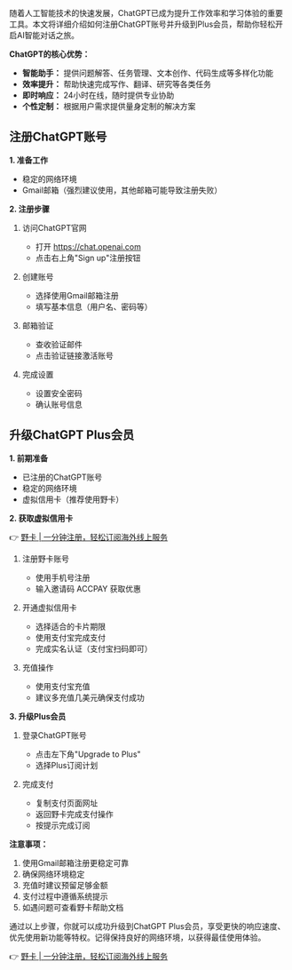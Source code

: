 随着人工智能技术的快速发展，ChatGPT已成为提升工作效率和学习体验的重要工具。本文将详细介绍如何注册ChatGPT账号并升级到Plus会员，帮助你轻松开启AI智能对话之旅。

**ChatGPT的核心优势：**

- **智能助手：** 提供问题解答、任务管理、文本创作、代码生成等多样化功能
- **效率提升：** 帮助快速完成写作、翻译、研究等各类任务
- **即时响应：** 24小时在线，随时提供专业协助
- **个性定制：** 根据用户需求提供量身定制的解决方案

## 注册ChatGPT账号

**1. 准备工作**
- 稳定的网络环境
- Gmail邮箱（强烈建议使用，其他邮箱可能导致注册失败）

**2. 注册步骤**

1. 访问ChatGPT官网
   - 打开 https://chat.openai.com
   - 点击右上角"Sign up"注册按钮

2. 创建账号
   - 选择使用Gmail邮箱注册
   - 填写基本信息（用户名、密码等）

3. 邮箱验证
   - 查收验证邮件
   - 点击验证链接激活账号

4. 完成设置
   - 设置安全密码
   - 确认账号信息

## 升级ChatGPT Plus会员

**1. 前期准备**
- 已注册的ChatGPT账号
- 稳定的网络环境
- 虚拟信用卡（推荐使用野卡）

**2. 获取虚拟信用卡**

👉 [野卡 | 一分钟注册，轻松订阅海外线上服务](https://bit.ly/bewildcard)

1. 注册野卡账号
   - 使用手机号注册
   - 输入邀请码 ACCPAY 获取优惠

2. 开通虚拟信用卡
   - 选择适合的卡片期限
   - 使用支付宝完成支付
   - 完成实名认证（支付宝扫码即可）

3. 充值操作
   - 使用支付宝充值
   - 建议多充值几美元确保支付成功

**3. 升级Plus会员**

1. 登录ChatGPT账号
   - 点击左下角"Upgrade to Plus"
   - 选择Plus订阅计划

2. 完成支付
   - 复制支付页面网址
   - 返回野卡完成支付操作
   - 按提示完成订阅

**注意事项：**

1. 使用Gmail邮箱注册更稳定可靠
2. 确保网络环境稳定
3. 充值时建议预留足够金额
4. 支付过程中遵循系统提示
5. 如遇问题可查看野卡帮助文档

通过以上步骤，你就可以成功升级到ChatGPT Plus会员，享受更快的响应速度、优先使用新功能等特权。记得保持良好的网络环境，以获得最佳使用体验。

👉 [野卡 | 一分钟注册，轻松订阅海外线上服务](https://bit.ly/bewildcard)